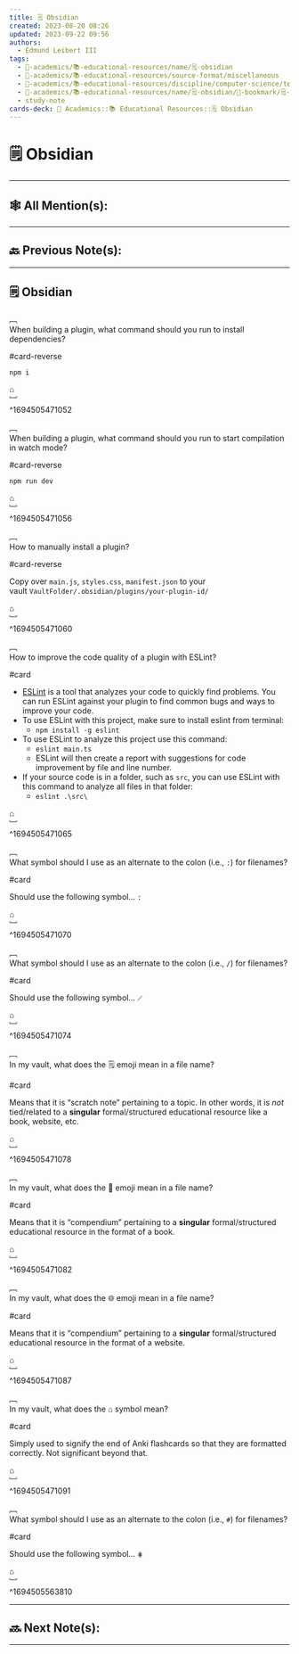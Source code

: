 ```yaml
---
title: 🗒️ Obsidian
created: 2023-08-20 08:26
updated: 2023-09-22 09:56
authors:
  - Edmund Leibert III
tags:
  - 🔴-academics/📚-educational-resources/name/🗒️-obsidian
  - 🔴-academics/📚-educational-resources/source-format/miscellaneous
  - 🔴-academics/📚-educational-resources/discipline/computer-science/technology/obsidian
  - 🔴-academics/📚-educational-resources/name/🗒️-obsidian/🔖-bookmark/🗒️-obsidian
  - study-note
cards-deck: 🔴 Academics::📚 Educational Resources::🗒️ Obsidian
---
```


# 🗒️ Obsidian

---

## 🕸️ All Mention(s): 

---

## 🔙 Previous Note(s):

---

## 🗒️ Obsidian


﹇<br>
When building a plugin, what command should you run to install dependencies?

#card-reverse 

`npm i`

⌂
<br>﹈<br>^1694505471052


﹇<br>
When building a plugin, what command should you run to start compilation in watch mode? 

#card-reverse  

`npm run dev`

⌂
<br>﹈<br>^1694505471056


﹇<br>
How to manually install a plugin?

#card-reverse 

Copy over `main.js`, `styles.css`, `manifest.json` to your vault `VaultFolder/.obsidian/plugins/your-plugin-id/`

⌂
<br>﹈<br>^1694505471060


﹇<br>
How to improve the code quality of a plugin with ESLint? 

#card

- [ESLint](https://eslint.org/) is a tool that analyzes your code to quickly find problems. You can run ESLint against your plugin to find common bugs and ways to improve your code.
- To use ESLint with this project, make sure to install eslint from terminal:
	- `npm install -g eslint`
- To use ESLint to analyze this project use this command:
    - `eslint main.ts`
    - ESLint will then create a report with suggestions for code improvement by file and line number.
- If your source code is in a folder, such as `src`, you can use ESLint with this command to analyze all files in that folder:
    - `eslint .\src\`

⌂
<br>﹈<br>^1694505471065


﹇<br>
What symbol should I use as an alternate to the colon (i.e., `:`) for filenames?

#card

Should use the following symbol… `꞉`

⌂
<br>﹈<br>^1694505471070


﹇<br>
What symbol should I use as an alternate to the colon (i.e., `/`) for filenames?

#card

Should use the following symbol… `⟋`

⌂
<br>﹈<br>^1694505471074


﹇<br>
In my vault, what does the 🗒️ emoji mean in a file name?

#card

Means that it is “scratch note” pertaining to a topic. In other words, it is _not_ tied/related to a **singular** formal/structured educational resource like a book, website, etc.

⌂
<br>﹈<br>^1694505471078


﹇<br>
In my vault, what does the 📕 emoji mean in a file name?

#card

Means that it is “compendium” pertaining to a **singular** formal/structured educational resource in the format of a book.

⌂
<br>﹈<br>^1694505471082


﹇<br>
In my vault, what does the 🌐 emoji mean in a file name?

#card

Means that it is “compendium” pertaining to a **singular** formal/structured educational resource in the format of a website.

⌂
<br>﹈<br>^1694505471087


﹇<br>
In my vault, what does the ⌂ symbol mean?

#card

Simply used to signify the end of Anki flashcards so that they are formatted correctly. Not significant beyond that.

⌂
<br>﹈<br>^1694505471091


﹇<br>
What symbol should I use as an alternate to the colon (i.e., `#`) for filenames?

#card 

Should use the following symbol… `⋕`

⌂
<br>﹈<br>^1694505563810


---

## 🔜 Next Note(s):

---

